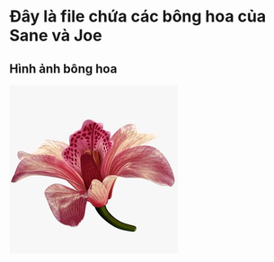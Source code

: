 # Đây là file chứa các bông hoa của Sane và Joe
## Hình ảnh bông hoa  

![Tux, the Linux mascot](./resources/F1.jpg)



